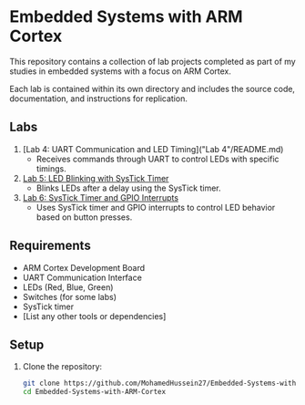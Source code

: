 # Embedded Systems with ARM Cortex

This repository contains a collection of lab projects completed as part of my studies in embedded systems with a focus on ARM Cortex. 

Each lab is contained within its own directory and includes the source code, documentation, and instructions for replication.

## Labs

1. [Lab 4: UART Communication and LED Timing]("Lab 4"/README.md)
   - Receives commands through UART to control LEDs with specific timings.
2. [Lab 5: LED Blinking with SysTick Timer](Lab5/README.md)
   - Blinks LEDs after a delay using the SysTick timer.
3. [Lab 6: SysTick Timer and GPIO Interrupts](Lab6/README.md)
   - Uses SysTick timer and GPIO interrupts to control LED behavior based on button presses.

## Requirements

- ARM Cortex Development Board
- UART Communication Interface
- LEDs (Red, Blue, Green)
- Switches (for some labs)
- SysTick timer
- [List any other tools or dependencies]

## Setup

1. Clone the repository:
   ```bash
   git clone https://github.com/MohamedHussein27/Embedded-Systems-with-ARM-Cortex.git
   cd Embedded-Systems-with-ARM-Cortex
